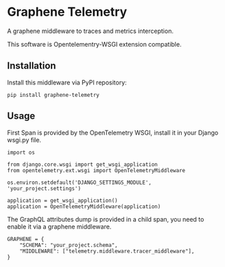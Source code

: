 Graphene Telemetry
===

A graphene middleware to traces and metrics interception.

This software is Opentelementry-WSGI extension compatible.

Installation
---

Install this middleware via PyPI repository: 

```
pip install graphene-telemetry
```

Usage
---

First Span is provided by the OpenTelemetry WSGI, install it in your Django wsgi.py file.

```.python
import os

from django.core.wsgi import get_wsgi_application
from opentelemetry.ext.wsgi import OpenTelemetryMiddleware

os.environ.setdefault('DJANGO_SETTINGS_MODULE', 'your_project.settings')

application = get_wsgi_application()
application = OpenTelemetryMiddleware(application)
```

The GraphQL attributes dump is provided in a child span, you need to enable it via a graphene middleware.

```
GRAPHENE = {
    "SCHEMA": "your_project.schema",
    "MIDDLEWARE": ["telemetry.middleware.tracer_middleware"],
}
```